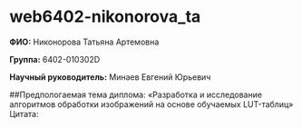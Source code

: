 # web6402-nikonorova_ta

**ФИО:** Никонорова Татьяна Артемовна

**Группа:** 6402-010302D

**Научный руководитель:** Минаев Евгений Юрьевич

##Предпологаемая тема диплома: «Разработка и исследование алгоритмов обработки изображений на основе обучаемых LUT-таблиц»
Цитата:

